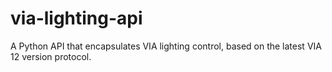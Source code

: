 # via-lighting-api
A Python API that encapsulates VIA lighting control, based on the latest VIA 12 version protocol.
